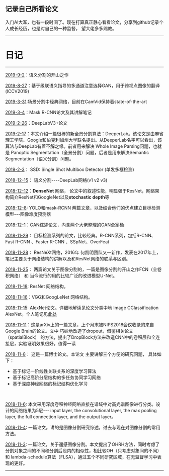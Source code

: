 ## 记录自己所看论文

入门AI大军，也有一段时间了。现在打算真正静心看看论文，分享到github记录个人成长经历，也是对自己的一种监督， 望大佬多多赐教。
***


# **日记**
---

[2019-9-2](2019/09月/FCN.md)：语义分割的开山之作

[2019-8-27](2019/08月/SelectionGAN.md)：基于级联语义指导的多通道注意选择GAN，用于跨视点图像的翻译(ICCV2019)

[2019-3-31](2019/03月/PSPNet.md):场景分割中经典网络，目前在CamVid保持着state-of-the-art

[2019-3-4](2019/03月/Mask-RCNN.md)：Mask R-CNN论文及其讲解笔记

[2019-2-26](2019/02月/DeepLabV3+.md)：DeepLabV3+论文

[2019-2-17](2019/02月/DeeperLab.md)：本文介绍一篇很棒的新全景分割算法：DeeperLab。该论文是由麻省理工学院、Google和伯克利加州大学联名提出。从DeeperLab名字可以看出，该算法与DeepLab有着不解之缘。前者用来解决 Whole Image Parsing问题，也就是 Panoptic Segmentation（全景分割）问题，后者是用来解决Semantic Segmentation（语义分割）问题。

[2019-2-3](2019/02月/ssd.md)： SSD: Single Shot Multibox Detector (单发多框检测)

[2018-12-15](2018/12月/4.md)： 语义分割----DeepLab网络(v1 v2 v3)

[2018-12-12](2018/12月/3.md)：**DenseNet** 网络， 论文中的叙述性能，明显强于ResNet，网络架构简介ResNet和GoogleNet以及**stochastic depth**等

[2018-12-8](2018/12月/2.md): YOLO和mask-RCNN 两篇文章，以及结合他们的优点建立目标检测模型---图像难度预测器

[2018-12-1](2018/12月/1.md)：GAN综述论文，内含两个大佬整理的GAN全家桶

[2018-11-29](2018/11月/11.md)： 目标检测系列的论文，比较经典。R-CNN系列，包括R-CNN、Fast R-CNN 、Faster R-CNN 、SSpNet、OverFeat

[2018-11-28](2018/11月/10.md)： ResNeXt网络，2016年 何凯明团队又一新作，发表在2017年上，笔记主要关于网络结构的讲解以及和ResNet网络的联系与区别。

[2018-11-25](2018/11月/9.md)：  两篇论文关于图像分割的，一篇是图像分割的开山之作FCN（全卷积网络） 和 当今流行的用的比较广泛的改进模型U-Net。

[2018-11-18](2018/11月/8.md): ResNet 网络结构。

[2018-11-16](2018/11月/7.md)：VGG和GoogLeNet 网络结构。

[2018-11-15](2018/11月/6.md): AlexNet论文。详细地解读见论文分类中地 Image CClassification AlexNet。个人笔记见[此处](2018/11月/6.md)

[2018-11-11](2018/11月/5.md)：这是arXiv上的一篇文章，上个月末被NIPS2018会议收录的来自Google Brain的论文。文中 巧妙地改造了dropout，借鉴相关论文（spatialBlock） 的方法，提出了DropBlock方法来改造CNN中的卷积层和全连接层，实验证明效果很好，值得一读
<br>

[2018-11-8](2018/11月/4.md)： 这是一篇博士论文。本论文 主要讲解三个方便的研究问题， 具体如下：
  - 基于标记一阶线性关联关系的深度学习算法
  - 基于标记高阶分层结构的多任务协同学习网络
  - 基于深度神经网络的标记结构优化学习
<br>

[2018-11-6](https://github.com/BMDACMER/paper/tree/master/2018/11%E6%9C%88/3.md): 本文采用深度卷积神经网络直接在谱域中对高光谱图像进行分类。设计的网络结果为5层--- input layer, the convolutional layer, the max pooling layer, the full connection layer, and the output layer。
<br>

[2018-11-4](https://github.com/BMDACMER/paper/tree/master/2018/11%E6%9C%88/2、REVIEW_OF_REMOTE_SENSING_IMAGE_SEGMENTATION_TECHNIQUES.md): 一篇论文。讲的是图像分割研究综述，过去与现在对图像分割的常用方法。
<br>

[2018-11-3](https://github.com/BMDACMER/paper/tree/master/2018/11%E6%9C%88/1、Region_Merging_ConsideringWithin-_and_Between-Segment_Heteroge.md): 一篇论文，关于遥感图像分割。本文提出了OHRH方法，同时考虑了分割对象之间的不同和分割后段内的相似性，相比较OH（只考虑对象间的不同）和 lambda-schedule算法（FLSA），通过五个不同研究区域，在无监督学习中表现的更好。

---
